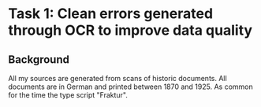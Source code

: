 # Task 1: Clean errors generated through OCR to improve data quality 

## Background
All my sources are generated from scans of historic documents. All documents are in German and printed between 1870 and 1925. As common for the time the type script "Fraktur". 

